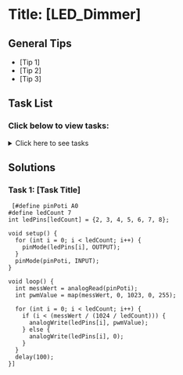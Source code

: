 # Title: [LED_Dimmer]

## General Tips
- [Tip 1]
- [Tip 2]
- [Tip 3]

## Task List
### Click below to view tasks:
<details>
  <summary>Click here to see tasks</summary>
  - [Task 1: Enter Task Description]
  
</details>

## Solutions

### Task 1: [Task Title]
```Arduino
 [#define pinPoti A0
#define ledCount 7
int ledPins[ledCount] = {2, 3, 4, 5, 6, 7, 8};

void setup() {
  for (int i = 0; i < ledCount; i++) {
    pinMode(ledPins[i], OUTPUT);
  }
  pinMode(pinPoti, INPUT);
}

void loop() {
  int messWert = analogRead(pinPoti);
  int pwmValue = map(messWert, 0, 1023, 0, 255);
  
  for (int i = 0; i < ledCount; i++) {
    if (i < (messWert / (1024 / ledCount))) {
      analogWrite(ledPins[i], pwmValue);
    } else {
      analogWrite(ledPins[i], 0);
    }
  }
  delay(100);
}]

